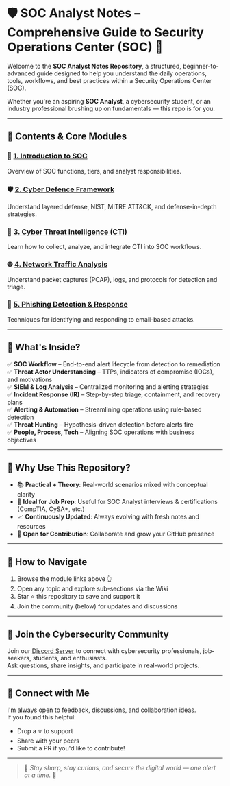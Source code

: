 # 🛡️ SOC Analyst Notes – Comprehensive Guide to Security Operations Center (SOC) 🚨

Welcome to the **SOC Analyst Notes Repository**, a structured, beginner-to-advanced guide designed to help you understand the daily operations, tools, workflows, and best practices within a Security Operations Center (SOC).

Whether you're an aspiring **SOC Analyst**, a cybersecurity student, or an industry professional brushing up on fundamentals — this repo is for you.

---

## 📘 Contents & Core Modules

### 📌 [1. Introduction to SOC](https://github.com/MaheshShukla1/Soc-prep/wiki/Introduction-To-SOC#6-case-study-responding-to-a-phishing-attack)  
Overview of SOC functions, tiers, and analyst responsibilities.

### 🛡️ [2. Cyber Defence Framework](https://github.com/MaheshShukla1/Soc-prep/wiki/Cyber-Defence-Framework)  
Understand layered defense, NIST, MITRE ATT&CK, and defense-in-depth strategies.

### 🧠 [3. Cyber Threat Intelligence (CTI)](https://github.com/MaheshShukla1/SOC_NOTES_2024/wiki/Cyber-Threat-intelligence)  
Learn how to collect, analyze, and integrate CTI into SOC workflows.

### 🌐 [4. Network Traffic Analysis](https://github.com/MaheshShukla1/SOC-Security-Notes/wiki/Network-Traffic-Analysis)  
Understand packet captures (PCAP), logs, and protocols for detection and triage.

### 📧 [5. Phishing Detection & Response](https://github.com/MaheshShukla1/SOC-Analyst-Notes/wiki/Phishing-Attacks:-Understanding,-Detection,-and-Prevention-Strategies)  
Techniques for identifying and responding to email-based attacks.

---

## 🧩 What's Inside?

✅ **SOC Workflow** – End-to-end alert lifecycle from detection to remediation  
✅ **Threat Actor Understanding** – TTPs, indicators of compromise (IOCs), and motivations  
✅ **SIEM & Log Analysis** – Centralized monitoring and alerting strategies  
✅ **Incident Response (IR)** – Step-by-step triage, containment, and recovery plans  
✅ **Alerting & Automation** – Streamlining operations using rule-based detection  
✅ **Threat Hunting** – Hypothesis-driven detection before alerts fire  
✅ **People, Process, Tech** – Aligning SOC operations with business objectives

---

## 🎯 Why Use This Repository?

- 📚 **Practical + Theory**: Real-world scenarios mixed with conceptual clarity  
- 🧪 **Ideal for Job Prep**: Useful for SOC Analyst interviews & certifications (CompTIA, CySA+, etc.)  
- 📈 **Continuously Updated**: Always evolving with fresh notes and resources  
- 🔗 **Open for Contribution**: Collaborate and grow your GitHub presence

---

## 🚀 How to Navigate

1. Browse the module links above 👆  
2. Open any topic and explore sub-sections via the Wiki  
3. Star ⭐ this repository to save and support it  
4. Join the community (below) for updates and discussions

---

## 👥 Join the Cybersecurity Community

Join our [Discord Server](https://discord.gg/yJFaZ4UMb2) to connect with cybersecurity professionals, job-seekers, students, and enthusiasts.  
Ask questions, share insights, and participate in real-world projects.

---

## 🤝 Connect with Me

I'm always open to feedback, discussions, and collaboration ideas.  
If you found this helpful:
- Drop a ⭐ to support  
- Share with your peers  
- Submit a PR if you'd like to contribute!

---

> 📌 *Stay sharp, stay curious, and secure the digital world — one alert at a time.* 🔐  
